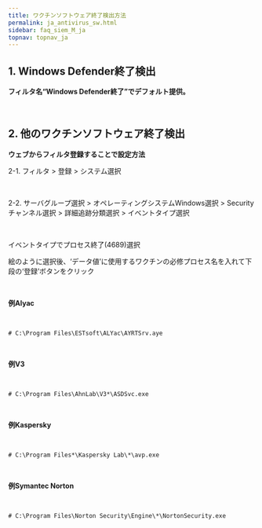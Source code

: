 ```yaml
---
title: ワクチンソフトウェア終了検出方法
permalink: ja_antivirus_sw.html
sidebar: faq_siem_M_ja
topnav: topnav_ja
---
```


## 1. Windows Defender終了検出

**フィルタ名“Windows Defender終了”でデフォルト提供。**
 
<br />

## 2. 他のワクチンソフトウェア終了検出

**ウェブからフィルタ登録することで設定方法**

2-1. フィルタ > 登録 > システム選択

<br />

2-2. サーバグループ選択 > オペレーティングシステムWindows選択 > Securityチャンネル選択 > 詳細追跡分類選択 > イベントタイプ選択


<!-- [![image](/docs/images/Additianal/anti/1.png){: width="800" }](/docs/images/Additianal/anti/1.png){: target="_blank"}-->
 
<br />

イベントタイプでプロセス終了(4689)選択

<!-- [![image](/docs/images/Additianal/anti/2.png)](/docs/images/Additianal/anti/2.png){: target="_blank"}-->

絵のように選択後、‘データ値’に使用するワクチンの必修プロセス名を入れて下段の‘登録’ボタンをクリック

<br />

**例Alyac**
<!-- [![image](/docs/images/Additianal/anti/3.png){: width="800" }](/docs/images/Additianal/anti/3.png){: target="_blank"}-->

<br />

`# C:\Program Files\ESTsoft\ALYac\AYRTSrv.aye`

<br />

**例V3**
<!-- [![image](/docs/images/Additianal/anti/4.png){: width="800" }](/docs/images/Additianal/anti/4.png){: target="_blank"}-->

<br />

`# C:\Program Files\AhnLab\V3*\ASDSvc.exe`

<br />

**例Kaspersky**

<!-- [![image](/docs/images/Additianal/anti/5.png)](/docs/images/Additianal/anti/5.png){: target="_blank"}-->

<br />

`# C:\Program Files*\Kaspersky Lab\*\avp.exe`

<br />

**例Symantec Norton**

<!-- [![image](/docs/images/Additianal/anti/6.png){: width="800" }](/docs/images/Additianal/anti/6.png){: target="_blank"}-->

<br />

`# C:\Program Files\Norton Security\Engine\*\NortonSecurity.exe`